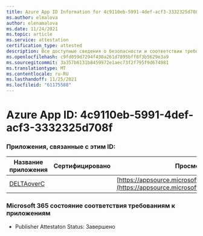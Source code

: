 ```yaml
---
title: Azure App ID Information for 4c9110eb-5991-4def-acf3-3332325d708f
ms.author: elmalova
author: elenamalova
ms.date: 11/24/2021
ms.topic: article
ms.service: attestation
certification_type: attested
description: Все доступные сведения о безопасности и соответствии требованиям для 4c9110eb-5991-4def-acf3-333325d708f.
ms.openlocfilehash: c9fd059d7294f430a261d7895bff8f3b5629e3a9
ms.sourcegitcommit: 3a357b6131b8459972e1aec73f2f795f9d674981
ms.translationtype: MT
ms.contentlocale: ru-RU
ms.lasthandoff: 11/25/2021
ms.locfileid: "61175588"
---
```

# <a name="azure-app-id-4c9110eb-5991-4def-acf3-3332325d708f"></a>Azure App ID: 4c9110eb-5991-4def-acf3-3332325d708f


### <a name="apps-associated-with-this-id"></a>Приложения, связанные с этим ID:
| **Название приложения** | **Сертифицировано** | **Просмотр в AppSource** |
|--------------|---------------|-----------------------|
| [DELTAoverC](https://docs.microsoft.com/microsoft-365-app-certification/forward/WA200003286) |  | [https://appsource.microsoft.com/product/office/WA200003286](https://appsource.microsoft.com/product/office/WA200003286) |

### <a name="microsoft-365-app-compliance-status"></a>Microsoft 365 состояние соответствия требованиям к приложениям
- Publisher Attestaton Status: Завершено
